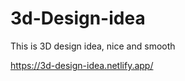 # 3d-Design-idea  

This is 3D design idea, nice and smooth                                 

https://3d-design-idea.netlify.app/   
